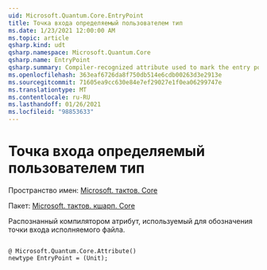 ```yaml
---
uid: Microsoft.Quantum.Core.EntryPoint
title: Точка входа определяемый пользователем тип
ms.date: 1/23/2021 12:00:00 AM
ms.topic: article
qsharp.kind: udt
qsharp.namespace: Microsoft.Quantum.Core
qsharp.name: EntryPoint
qsharp.summary: Compiler-recognized attribute used to mark the entry point of an executable.
ms.openlocfilehash: 363eaf6726da8f750db514e6cdb00263d3e2913e
ms.sourcegitcommit: 71605ea9cc630e84e7ef29027e1f0ea06299747e
ms.translationtype: MT
ms.contentlocale: ru-RU
ms.lasthandoff: 01/26/2021
ms.locfileid: "98853633"
---
```

# <a name="entrypoint-user-defined-type"></a>Точка входа определяемый пользователем тип

Пространство имен: [Microsoft. тактов. Core](xref:Microsoft.Quantum.Core)

Пакет: [Microsoft. тактов. кшарп. Core](https://nuget.org/packages/Microsoft.Quantum.QSharp.Core)


Распознанный компилятором атрибут, используемый для обозначения точки входа исполняемого файла.

```qsharp

@ Microsoft.Quantum.Core.Attribute()
newtype EntryPoint = (Unit);
```

